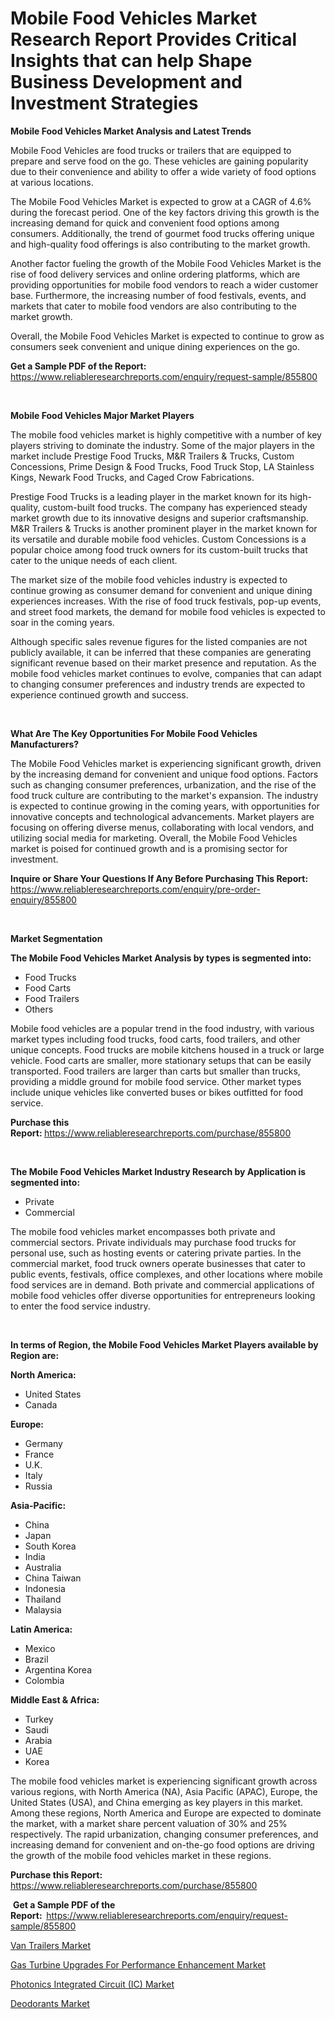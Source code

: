 <p><h1>Mobile Food Vehicles Market Research Report Provides Critical Insights that can help Shape Business Development and Investment Strategies</h1></p><p><strong>Mobile Food Vehicles Market Analysis and Latest Trends</strong></p>
<p><p>Mobile Food Vehicles are food trucks or trailers that are equipped to prepare and serve food on the go. These vehicles are gaining popularity due to their convenience and ability to offer a wide variety of food options at various locations.</p><p>The Mobile Food Vehicles Market is expected to grow at a CAGR of 4.6% during the forecast period. One of the key factors driving this growth is the increasing demand for quick and convenient food options among consumers. Additionally, the trend of gourmet food trucks offering unique and high-quality food offerings is also contributing to the market growth.</p><p>Another factor fueling the growth of the Mobile Food Vehicles Market is the rise of food delivery services and online ordering platforms, which are providing opportunities for mobile food vendors to reach a wider customer base. Furthermore, the increasing number of food festivals, events, and markets that cater to mobile food vendors are also contributing to the market growth.</p><p>Overall, the Mobile Food Vehicles Market is expected to continue to grow as consumers seek convenient and unique dining experiences on the go.</p></p>
<p><strong>Get a Sample PDF of the Report:&nbsp;</strong> <a href="https://www.reliableresearchreports.com/enquiry/request-sample/855800">https://www.reliableresearchreports.com/enquiry/request-sample/855800</a></p>
<p>&nbsp;</p>
<p><strong>Mobile Food Vehicles Major Market Players</strong></p>
<p><p>The mobile food vehicles market is highly competitive with a number of key players striving to dominate the industry. Some of the major players in the market include Prestige Food Trucks, M&R Trailers & Trucks, Custom Concessions, Prime Design & Food Trucks, Food Truck Stop, LA Stainless Kings, Newark Food Trucks, and Caged Crow Fabrications.</p><p>Prestige Food Trucks is a leading player in the market known for its high-quality, custom-built food trucks. The company has experienced steady market growth due to its innovative designs and superior craftsmanship. M&R Trailers & Trucks is another prominent player in the market known for its versatile and durable mobile food vehicles. Custom Concessions is a popular choice among food truck owners for its custom-built trucks that cater to the unique needs of each client.</p><p>The market size of the mobile food vehicles industry is expected to continue growing as consumer demand for convenient and unique dining experiences increases. With the rise of food truck festivals, pop-up events, and street food markets, the demand for mobile food vehicles is expected to soar in the coming years.</p><p>Although specific sales revenue figures for the listed companies are not publicly available, it can be inferred that these companies are generating significant revenue based on their market presence and reputation. As the mobile food vehicles market continues to evolve, companies that can adapt to changing consumer preferences and industry trends are expected to experience continued growth and success.</p></p>
<p>&nbsp;</p>
<p><strong>What Are The Key Opportunities For Mobile Food Vehicles Manufacturers?</strong></p>
<p><p>The Mobile Food Vehicles market is experiencing significant growth, driven by the increasing demand for convenient and unique food options. Factors such as changing consumer preferences, urbanization, and the rise of the food truck culture are contributing to the market's expansion. The industry is expected to continue growing in the coming years, with opportunities for innovative concepts and technological advancements. Market players are focusing on offering diverse menus, collaborating with local vendors, and utilizing social media for marketing. Overall, the Mobile Food Vehicles market is poised for continued growth and is a promising sector for investment.</p></p>
<p><strong>Inquire or Share Your Questions If Any Before Purchasing This Report:</strong> <a href="https://www.reliableresearchreports.com/enquiry/pre-order-enquiry/855800">https://www.reliableresearchreports.com/enquiry/pre-order-enquiry/855800</a></p>
<p>&nbsp;</p>
<p><strong>Market Segmentation</strong></p>
<p><strong>The Mobile Food Vehicles Market Analysis by types is segmented into:</strong></p>
<p><ul><li>Food Trucks</li><li>Food Carts</li><li>Food Trailers</li><li>Others</li></ul></p>
<p><p>Mobile food vehicles are a popular trend in the food industry, with various market types including food trucks, food carts, food trailers, and other unique concepts. Food trucks are mobile kitchens housed in a truck or large vehicle. Food carts are smaller, more stationary setups that can be easily transported. Food trailers are larger than carts but smaller than trucks, providing a middle ground for mobile food service. Other market types include unique vehicles like converted buses or bikes outfitted for food service.</p></p>
<p><strong>Purchase this Report:&nbsp;</strong><a href="https://www.reliableresearchreports.com/purchase/855800">https://www.reliableresearchreports.com/purchase/855800</a></p>
<p>&nbsp;</p>
<p><strong>The Mobile Food Vehicles Market Industry Research by Application is segmented into:</strong></p>
<p><ul><li>Private</li><li>Commercial</li></ul></p>
<p><p>The mobile food vehicles market encompasses both private and commercial sectors. Private individuals may purchase food trucks for personal use, such as hosting events or catering private parties. In the commercial market, food truck owners operate businesses that cater to public events, festivals, office complexes, and other locations where mobile food services are in demand. Both private and commercial applications of mobile food vehicles offer diverse opportunities for entrepreneurs looking to enter the food service industry.</p></p>
<p>&nbsp;</p>
<p><strong>In terms of Region, the Mobile Food Vehicles Market Players available by Region are:</strong></p>
<p>
    <p> <strong> North America: </strong>
        <ul>
            <li>United States</li>
            <li>Canada</li>
        </ul>
        </p> 
    <p> <strong> Europe: </strong>
        <ul>
            <li>Germany</li>
            <li>France</li>
            <li>U.K.</li>
            <li>Italy</li>
            <li>Russia</li>
        </ul>
        </p> 
    <p> <strong> Asia-Pacific: </strong>
        <ul>
            <li>China</li>
            <li>Japan</li>
            <li>South Korea</li>
            <li>India</li>
            <li>Australia</li>
            <li>China Taiwan</li>
            <li>Indonesia</li>
            <li>Thailand</li>
            <li>Malaysia</li>
        </ul>
        </p> 
    <p> <strong> Latin America: </strong>
        <ul>
            <li>Mexico</li>
            <li>Brazil</li>
            <li>Argentina Korea</li>
            <li>Colombia</li>
        </ul>
        </p> 
    <p> <strong> Middle East & Africa: </strong>
        <ul>
            <li>Turkey</li>
            <li>Saudi</li>
            <li>Arabia</li>
            <li>UAE</li>
            <li>Korea</li>
        </ul>
    </p>
    </p>
<p><p>The mobile food vehicles market is experiencing significant growth across various regions, with North America (NA), Asia Pacific (APAC), Europe, the United States (USA), and China emerging as key players in this market. Among these regions, North America and Europe are expected to dominate the market, with a market share percent valuation of 30% and 25% respectively. The rapid urbanization, changing consumer preferences, and increasing demand for convenient and on-the-go food options are driving the growth of the mobile food vehicles market in these regions.</p></p>
<p><strong>Purchase this Report: </strong><a href="https://www.reliableresearchreports.com/purchase/855800">https://www.reliableresearchreports.com/purchase/855800</a></p>
<p>&nbsp;<strong>Get a Sample PDF of the Report:&nbsp;&nbsp;</strong><a href="https://www.reliableresearchreports.com/enquiry/request-sample/855800">https://www.reliableresearchreports.com/enquiry/request-sample/855800</a></p>
<p><strong></strong></p>
<p><p><a href="https://zircon-bluebell-299.notion.site/Van-Trailers-Market-Insights-Market-Players-and-Forecast-Till-2031-07a2bd21e6e5427993b6dceacf063d00">Van Trailers Market</a></p><p><a href="https://view.publitas.com/reportprime-1/gas-turbine-upgrades-for-performance-enhancement-market-insights-market-players-and-forecast-till-2030/">Gas Turbine Upgrades For Performance Enhancement Market</a></p><p><a href="https://view.publitas.com/reportprime-1/photonics-integrated-circuit-ic-market-insights-market-players-and-forecast-till-2030/">Photonics Integrated Circuit (IC) Market</a></p><p><a href="https://view.publitas.com/reportprime-1/deodorants-market-research-report-provides-thorough-industry-overview-which-offers-an-in-depth-analysis-of-product-trends-and-new-market-divisions/">Deodorants Market</a></p></p>